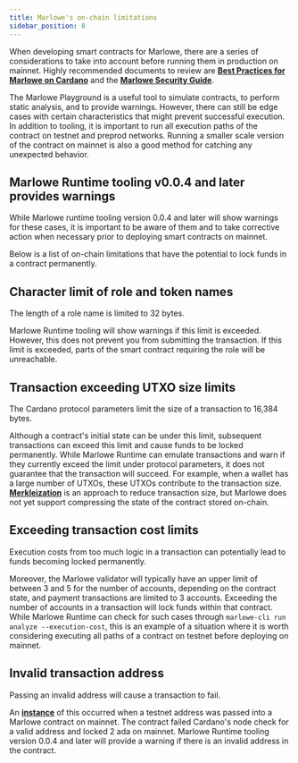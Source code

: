 ```yaml
---
title: Marlowe's on-chain limitations
sidebar_position: 8
---
```


When developing smart contracts for Marlowe, there are a series of considerations to take into account before running them in production on mainnet. Highly recommended documents to review are **[Best Practices for Marlowe on Cardano](https://github.com/input-output-hk/marlowe-cardano/blob/main/marlowe/best-practices.md)** and the **[Marlowe Security Guide](https://github.com/input-output-hk/marlowe-cardano/blob/main/marlowe/security.md)**.

The Marlowe Playground is a useful tool to simulate contracts, to perform static analysis, and to provide warnings. However, there can still be edge cases with certain characteristics that might prevent successful execution. In addition to tooling, it is important to run all execution paths of the contract on testnet and preprod networks. Running a smaller scale version of the contract on mainnet is also a good method for catching any unexpected behavior.

## Marlowe Runtime tooling v0.0.4 and later provides warnings

While Marlowe runtime tooling version 0.0.4 and later will show warnings for these cases, it is important to be aware of them and to take corrective action when necessary prior to deploying smart contracts on mainnet.

Below is a list of on-chain limitations that have the potential to lock funds in a contract permanently. 

## Character limit of role and token names

The length of a role name is limited to 32 bytes.

Marlowe Runtime tooling will show warnings if this limit is exceeded. However, this does not prevent you from submitting the transaction. If this limit is exceeded, parts of the smart contract requiring the role will be unreachable.

## Transaction exceeding UTXO size limits

The Cardano protocol parameters limit the size of a transaction to 16,384 bytes.

Although a contract's initial state can be under this limit, subsequent transactions can exceed this limit and cause funds to be locked permanently. While Marlowe Runtime can emulate transactions and warn if they currently exceed the limit under protocol parameters, it does not guarantee that the transaction will succeed. For example, when a wallet has a large number of UTXOs, these UTXOs contribute to the transaction size. **[Merkleization](./large-contracts.md#when-to-merkleize)** is an approach to reduce transaction size, but Marlowe does not yet support compressing the state of the contract stored on-chain.

## Exceeding transaction cost limits

Execution costs from too much logic in a transaction can potentially lead to funds becoming locked permanently.

Moreover, the Marlowe validator will typically have an upper limit of between 3 and 5 for the number of accounts, depending on the contract state, and payment transactions are limited to 3 accounts. Exceeding the number of accounts in a transaction will lock funds within that contract. While Marlowe Runtime can check for such cases through `marlowe-cli run analyze --execution-cost`, this is an example of a situation where it is worth considering executing all paths of a contract on testnet before deploying on mainnet.

## Invalid transaction address

Passing an invalid address will cause a transaction to fail.

An **[instance](https://mainnet.marlowescan.com/contractView?tab=state&contractId=3e5d0ac37fc61e2c635cac9eccd98d5caef8b09eed3e6c6256453eaead093b21%231)** of this occurred when a testnet address was passed into a Marlowe contract on mainnet. The contract failed Cardano's node check for a valid address and locked 2 ada on mainnet. Marlowe Runtime tooling version 0.0.4 and later will provide a warning if there is an invalid address in the contract.
